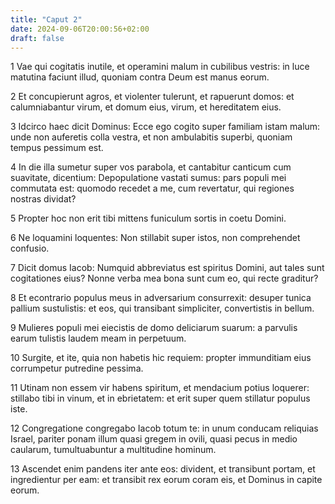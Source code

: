 ```yaml
---
title: "Caput 2"
date: 2024-09-06T20:00:56+02:00
draft: false
---
```



1 Vae qui cogitatis inutile, et operamini malum in cubilibus vestris: in luce matutina faciunt illud, quoniam contra Deum est manus eorum.

2 Et concupierunt agros, et violenter tulerunt, et rapuerunt domos: et calumniabantur virum, et domum eius, virum, et hereditatem eius.

3 Idcirco haec dicit Dominus: Ecce ego cogito super familiam istam malum: unde non auferetis colla vestra, et non ambulabitis superbi, quoniam tempus pessimum est.

4 In die illa sumetur super vos parabola, et cantabitur canticum cum suavitate, dicentium: Depopulatione vastati sumus: pars populi mei commutata est: quomodo recedet a me, cum revertatur, qui regiones nostras dividat?

5 Propter hoc non erit tibi mittens funiculum sortis in coetu Domini.

6 Ne loquamini loquentes: Non stillabit super istos, non comprehendet confusio.

7 Dicit domus Iacob: Numquid abbreviatus est spiritus Domini, aut tales sunt cogitationes eius? Nonne verba mea bona sunt cum eo, qui recte graditur?

8 Et econtrario populus meus in adversarium consurrexit: desuper tunica pallium sustulistis: et eos, qui transibant simpliciter, convertistis in bellum.

9 Mulieres populi mei eiecistis de domo deliciarum suarum: a parvulis earum tulistis laudem meam in perpetuum.

10 Surgite, et ite, quia non habetis hic requiem: propter immunditiam eius corrumpetur putredine pessima.

11 Utinam non essem vir habens spiritum, et mendacium potius loquerer: stillabo tibi in vinum, et in ebrietatem: et erit super quem stillatur populus iste.

12 Congregatione congregabo Iacob totum te: in unum conducam reliquias Israel, pariter ponam illum quasi gregem in ovili, quasi pecus in medio caularum, tumultuabuntur a multitudine hominum.

13 Ascendet enim pandens iter ante eos: divident, et transibunt portam, et ingredientur per eam: et transibit rex eorum coram eis, et Dominus in capite eorum.

